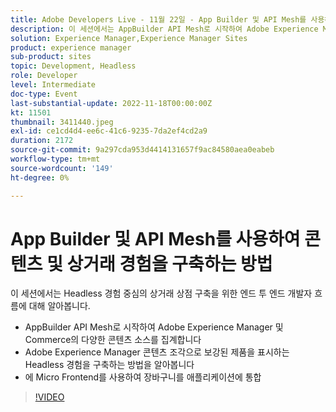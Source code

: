 ```yaml
---
title: Adobe Developers Live - 11월 22일 - App Builder 및 API Mesh를 사용하여 콘텐츠 및 상거래 경험을 구축하는 방법
description: 이 세션에서는 AppBuilder API Mesh로 시작하여 Adobe Experience Manager 및 Commerce의 다양한 콘텐츠 소스를 집계하는 헤드리스 경험 기반 상거래 상점 구축을 위한 종단간 개발자 흐름에 대해 알아봅니다. 헤드리스 경험을 구축하는 방법 알아보기 - Adobe Experience Manager 콘텐츠 조각으로 강화된 제품 표시 Micro Frontend를 사용하여 장바구니를 애플리케이션에 통합합니다.
solution: Experience Manager,Experience Manager Sites
product: experience manager
sub-product: sites
topic: Development, Headless
role: Developer
level: Intermediate
doc-type: Event
last-substantial-update: 2022-11-18T00:00:00Z
kt: 11501
thumbnail: 3411440.jpeg
exl-id: ce1cd4d4-ee6c-41c6-9235-7da2ef4cd2a9
duration: 2172
source-git-commit: 9a297cda953d4414131657f9ac84580aea0eabeb
workflow-type: tm+mt
source-wordcount: '149'
ht-degree: 0%

---
```


# App Builder 및 API Mesh를 사용하여 콘텐츠 및 상거래 경험을 구축하는 방법

이 세션에서는 Headless 경험 중심의 상거래 상점 구축을 위한 엔드 투 엔드 개발자 흐름에 대해 알아봅니다.

* AppBuilder API Mesh로 시작하여 Adobe Experience Manager 및 Commerce의 다양한 콘텐츠 소스를 집계합니다
* Adobe Experience Manager 콘텐츠 조각으로 보강된 제품을 표시하는 Headless 경험을 구축하는 방법을 알아봅니다
* 에 Micro Frontend를 사용하여 장바구니를 애플리케이션에 통합

>[!VIDEO](https://video.tv.adobe.com/v/3411440/?quality=12&learn=on)
